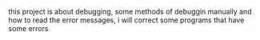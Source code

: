 this project is about debugging, some methods of debuggin manually and how to read the error messages, i will correct some programs that have some errors